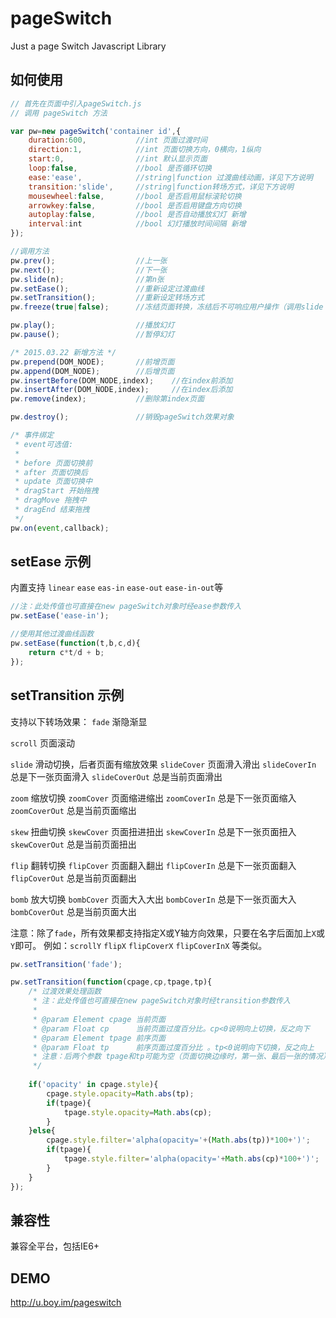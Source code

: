 pageSwitch
=========

Just a page Switch Javascript Library

## 如何使用
```javascript
// 首先在页面中引入pageSwitch.js
// 调用 pageSwitch 方法

var pw=new pageSwitch('container id',{
	duration:600,			//int 页面过渡时间
	direction:1,			//int 页面切换方向，0横向，1纵向
    start:0,				//int 默认显示页面
    loop:false,				//bool 是否循环切换
    ease:'ease',			//string|function 过渡曲线动画，详见下方说明
    transition:'slide',		//string|function转场方式，详见下方说明
    mousewheel:false,		//bool 是否启用鼠标滚轮切换
	arrowkey:false,			//bool 是否启用键盘方向切换
    autoplay:false,	    	//bool 是否自动播放幻灯 新增
	interval:int			//bool 幻灯播放时间间隔 新增
});

//调用方法
pw.prev(); 					//上一张
pw.next();					//下一张
pw.slide(n);				//第n张
pw.setEase();				//重新设定过渡曲线
pw.setTransition();			//重新设定转场方式
pw.freeze(true|false);		//冻结页面转换，冻结后不可响应用户操作（调用slide prev next方法还可以进行）

pw.play();			    	//播放幻灯
pw.pause();		        	//暂停幻灯

/* 2015.03.22 新增方法 */
pw.prepend(DOM_NODE);		//前增页面
pw.append(DOM_NODE);		//后增页面
pw.insertBefore(DOM_NODE,index);	//在index前添加
pw.insertAfter(DOM_NODE,index);		//在index后添加
pw.remove(index);			//删除第index页面

pw.destroy();				//销毁pageSwitch效果对象

/* 事件绑定
 * event可选值:
 * 
 * before 页面切换前
 * after 页面切换后
 * update 页面切换中
 * dragStart 开始拖拽
 * dragMove 拖拽中
 * dragEnd 结束拖拽
 */
pw.on(event,callback);
````

## setEase 示例

内置支持 `linear` `ease` `eas-in` `ease-out` `ease-in-out`等

```javascript
//注：此处传值也可直接在new pageSwitch对象时经ease参数传入
pw.setEase('ease-in'); 

//使用其他过渡曲线函数
pw.setEase(function(t,b,c,d){
	return c*t/d + b;
});
````

## setTransition 示例

支持以下转场效果：
`fade`			渐隐渐显

`scroll`		页面滚动

`slide`			滑动切换，后者页面有缩放效果
`slideCover`	页面滑入滑出
`slideCoverIn`  总是下一张页面滑入
`slideCoverOut` 总是当前页面滑出

`zoom`			缩放切换
`zoomCover`		页面缩进缩出
`zoomCoverIn`  	总是下一张页面缩入
`zoomCoverOut` 	总是当前页面缩出

`skew`			扭曲切换
`skewCover`		页面扭进扭出
`skewCoverIn`  	总是下一张页面扭入
`skewCoverOut` 	总是当前页面扭出

`flip`			翻转切换
`flipCover`		页面翻入翻出
`flipCoverIn`  	总是下一张页面翻入
`flipCoverOut` 	总是当前页面翻出

`bomb`			放大切换
`bombCover`		页面大入大出
`bombCoverIn`  	总是下一张页面大入
`bombCoverOut` 	总是当前页面大出

注意：除了`fade`，所有效果都支持指定X或Y轴方向效果，只要在名字后面加上`X`或`Y`即可。
例如：`scrollY` `flipX` `flipCoverX` `flipCoverInX` 等类似。
 
```javascript
pw.setTransition('fade');

pw.setTransition(function(cpage,cp,tpage,tp){ 
	/* 过渡效果处理函数
	 * 注：此处传值也可直接在new pageSwitch对象时经transition参数传入
	 *
	 * @param Element cpage 当前页面
	 * @param Float cp      当前页面过度百分比。cp<0说明向上切换，反之向下
	 * @param Element tpage 前序页面
	 * @param Float tp      前序页面过度百分比 。tp<0说明向下切换，反之向上
	 * 注意：后两个参数 tpage和tp可能为空（页面切换边缘时，第一张、最后一张的情况）
	 */
	 
	if('opacity' in cpage.style){
		cpage.style.opacity=Math.abs(tp);
		if(tpage){
			tpage.style.opacity=Math.abs(cp);
		}
	}else{
		cpage.style.filter='alpha(opacity='+(Math.abs(tp))*100+')';
		if(tpage){
			tpage.style.filter='alpha(opacity='+Math.abs(cp)*100+')';
		}
	}
});
````

## 兼容性
兼容全平台，包括IE6+

## DEMO
http://u.boy.im/pageswitch
